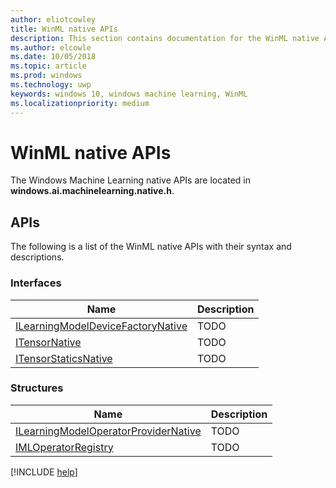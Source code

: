 ```yaml
---
author: eliotcowley
title: WinML native APIs
description: This section contains documentation for the WinML native APIs.
ms.author: elcowle
ms.date: 10/05/2018
ms.topic: article
ms.prod: windows
ms.technology: uwp
keywords: windows 10, windows machine learning, WinML
ms.localizationpriority: medium
---
```


# WinML native APIs

The Windows Machine Learning native APIs are located in **windows.ai.machinelearning.native.h**.

## APIs

The following is a list of the WinML native APIs with their syntax and descriptions.

### Interfaces

| Name | Description |
|------|-------------|
| [ILearningModelDeviceFactoryNative](native-apis/ILearningModelDeviceFactoryNative.md) | TODO |
| [ITensorNative]() | TODO |
| [ITensorStaticsNative]() | TODO |

### Structures

| Name | Description |
|------|-------------|
| [ILearningModelOperatorProviderNative]() | TODO |
| [IMLOperatorRegistry]() | TODO |

[!INCLUDE [help](includes/get-help.md)]